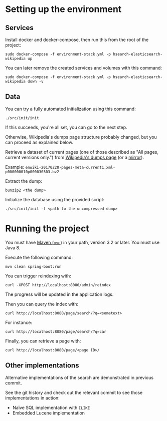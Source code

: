 # Setting up the environment

## Services

Install docker and docker-compose, then run this from the root of the project:

```
sudo docker-compose -f environment-stack.yml -p hsearch-elasticsearch-wikipedia up
```

You can later remove the created services and volumes with this command:

```
sudo docker-compose -f environment-stack.yml -p hsearch-elasticsearch-wikipedia down -v
```

## Data

You can try a fully automated initialization using this command:

```
./src/init/init
```

If this succeeds, you're all set, you can go to the next step.

Otherwise, Wikipedia's dumps page structure probably changed, but you can proceed as explained below.

Retrieve a dataset of current pages (one of those described as "All pages, current versions only.")
from [Wikipedia's dumps page](https://dumps.wikimedia.org/enwiki/) (or a [mirror](https://dumps.wikimedia.org/mirrors.html)).

Example: `enwiki-20170220-pages-meta-current1.xml-p000000010p000030303.bz2`

Extract the dump:

```
bunzip2 <the dump>
```

Initialize the database using the provided script:

```
./src/init/init -f <path to the uncompressed dump>
```

# Running the project

You must have [Maven (`mvn`)](https://maven.apache.org/) in your path, version 3.2 or later.
You must use Java 8.

Execute the following command:

```
mvn clean spring-boot:run
```

You can trigger reindexing with:

```
curl -XPOST http://localhost:8080/admin/reindex
```

The progress will be updated in the application logs.

Then you can query the index with:

```
curl http://localhost:8080/page/search/?q=<sometext>
```

For instance:

```
curl http://localhost:8080/page/search/?q=car
```

Finally, you can retrieve a page with:

```
curl http://localhost:8080/page/<page ID>/
```

## Other implementations

Alternative implementations of the search are demonstrated in previous commit.

See the git history and check out the relevant commit to see those implementations in action:

 * Naïve SQL implementation with `ILIKE`
 * Embedded Lucene implementation 

